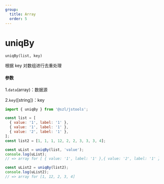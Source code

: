 ```yaml
---
group:
  title: Array
  order: 5
---
```


# uniqBy

`uniqBy(list, key)`

根据 key 对数组进行去重处理

#### 参数

1.`data`(array)：数据源

2.`key`([string])：key

```jsx | pure
import { uniqBy } from '@szl/jstools';

const list = [
  { value: '1', label: '1' },
  { value: '1', label: '1' },
  { value: '2', label: '1' },
];
const list2 = [1, 1, 1, 12, 2, 2, 3, 3, 3, 4];

const uList = uniqBy(list, 'value');
console.log(uList);
// => array for [ { value: '1', label: '1' },{ value: '2', label: '1' }]

const uList2 = uniqBy(list2);
console.log(uList2);
// => array for [1, 12, 2, 3, 4]
```
